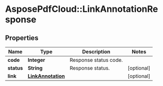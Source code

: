 # AsposePdfCloud::LinkAnnotationResponse


## Properties
Name | Type | Description | Notes
------------ | ------------- | ------------- | -------------
**code** | **Integer** | Response status code. | 
**status** | **String** | Response status. | [optional] 
**link** | [**LinkAnnotation**](LinkAnnotation.md) |  | [optional] 


